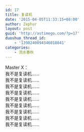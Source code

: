 ```yaml
---
id: 17
title: 复读机
date: '2015-04-05T11:33:15+08:00'
author: Zephur
layout: post
guid: 'http://astimego.com/?p=17'
duoshuo_thread_id:
    - '1390240094346018841'
categories:
    - 流水春秋
---
```


Master X：  
我不是复读机……  
我不是复读机……  
我不是复读机……  
我不是复读机……  
我不是复读机……  
我不是复读机……  
我不是复读机……  
我不是复读机……  
我不是复读机……
